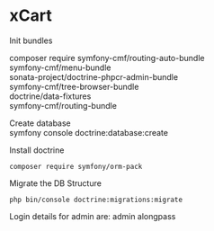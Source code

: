 xCart
========================

Init bundles

 composer require symfony-cmf/routing-auto-bundle \
    symfony-cmf/menu-bundle \
    sonata-project/doctrine-phpcr-admin-bundle \
    symfony-cmf/tree-browser-bundle \
    doctrine/data-fixtures \
    symfony-cmf/routing-bundle
    
Create database  
symfony console doctrine:database:create


Install doctrine  
```shell script
composer require symfony/orm-pack
```

Migrate the DB Structure
```shell script
php bin/console doctrine:migrations:migrate
```
 
Login details for admin are:
admin
alongpass
 